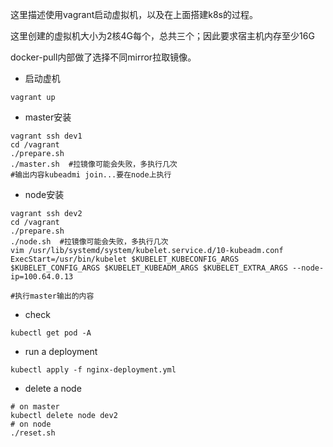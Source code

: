 
这里描述使用vagrant启动虚拟机，以及在上面搭建k8s的过程。

这里创建的虚拟机大小为2核4G每个，总共三个；因此要求宿主机内存至少16G

docker-pull内部做了选择不同mirror拉取镜像。  

- 启动虚机  
```
vagrant up
```

- master安装  
```
vagrant ssh dev1
cd /vagrant
./prepare.sh
./master.sh  #拉镜像可能会失败，多执行几次
#输出内容kubeadmi join...要在node上执行
```

- node安装  
```
vagrant ssh dev2
cd /vagrant
./prepare.sh
./node.sh  #拉镜像可能会失败，多执行几次
vim /usr/lib/systemd/system/kubelet.service.d/10-kubeadm.conf
ExecStart=/usr/bin/kubelet $KUBELET_KUBECONFIG_ARGS $KUBELET_CONFIG_ARGS $KUBELET_KUBEADM_ARGS $KUBELET_EXTRA_ARGS --node-ip=100.64.0.13

#执行master输出的内容
```

- check
```
kubectl get pod -A
```

- run a deployment
```
kubectl apply -f nginx-deployment.yml
```

- delete a node
```
# on master
kubectl delete node dev2
# on node
./reset.sh
```
